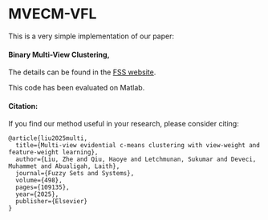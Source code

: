 # MVECM-VFL
This is a very simple implementation of our paper:

#### Binary Multi-View Clustering, 

The details can be found in the [FSS website]([https://www.sciencedirect.com/science/article/pii/S0165011424002811]). 

This code has been evaluated on Matlab.

#### Citation:

If you find our method useful in your research, please consider citing:

```
@article{liu2025multi,
  title={Multi-view evidential c-means clustering with view-weight and feature-weight learning},
  author={Liu, Zhe and Qiu, Haoye and Letchmunan, Sukumar and Deveci, Muhammet and Abualigah, Laith},
  journal={Fuzzy Sets and Systems},
  volume={498},
  pages={109135},
  year={2025},
  publisher={Elsevier}
}
```
